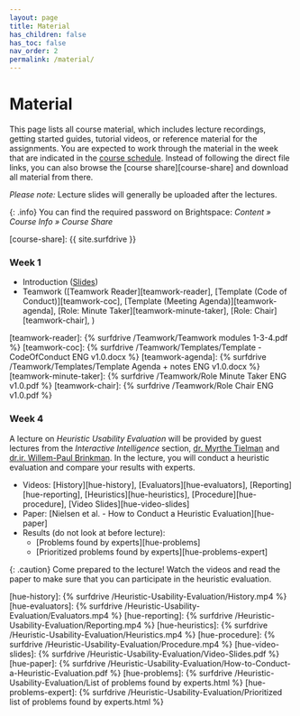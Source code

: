 ```yaml
---
layout: page
title: Material
has_children: false
has_toc: false
nav_order: 2
permalink: /material/
---
```


# Material

This page lists all course material, which includes lecture recordings, getting started guides, tutorial videos, or reference material for the assignments.
You are expected to work through the material in the week that are indicated in the [course schedule]({{site.baseurl}}/course_info/schedule/).
Instead of following the direct file links, you can also browse the [course share][course-share] and download all material from there.

*Please note:* Lecture slides will generally be uploaded after the lectures.

{: .info}
You can find the required password on Brightspace: *Content » Course Info » Course Share*



[course-share]: {{ site.surfdrive }}


### Week 1

- Introduction ([Slides][intro-slides])
- Teamwork
	([Teamwork Reader][teamwork-reader],
	[Template (Code of Conduct)][teamwork-coc],
	[Template (Meeting Agenda)][teamwork-agenda],
	[Role: Minute Taker][teamwork-minute-taker],
	[Role: Chair][teamwork-chair],
	)


[intro-slides]: TODO

[teamwork-reader]: {% surfdrive /Teamwork/Teamwork modules 1-3-4.pdf %}
[teamwork-coc]: {% surfdrive /Teamwork/Templates/Template - CodeOfConduct ENG v1.0.docx %}
[teamwork-agenda]: {% surfdrive /Teamwork/Templates/Template Agenda + notes ENG v1.0.docx %}
[teamwork-minute-taker]: {% surfdrive /Teamwork/Role Minute Taker ENG v1.0.pdf %}
[teamwork-chair]: {% surfdrive /Teamwork/Role Chair ENG v1.0.pdf %}

[recording-intro]: http://asd


### Week 4

A lecture on *Heuristic Usability Evaluation* will be provided by guest lectures from the *Interactive Intelligence* section, [dr. Myrthe Tielman](http://ii.tudelft.nl/~myrthe/) and [dr.ir. Willem-Paul Brinkman](https://ii.tudelft.nl/willem-paul/index.php/node/1).
In the lecture, you will conduct a heuristic evaluation and compare your results with experts.

- Videos: [History][hue-history], [Evaluators][hue-evaluators], [Reporting][hue-reporting], [Heuristics][hue-heuristics], [Procedure][hue-procedure], [Video Slides][hue-video-slides]
- Paper: [Nielsen et al. - How to Conduct a Heuristic Evaluation][hue-paper]
- Results (do not look at before lecture):
    - [Problems found by experts][hue-problems]
    - [Prioritized problems found by experts][hue-problems-expert]

{: .caution}
Come prepared to the lecture! Watch the videos and read the paper to make sure that you can participate in the heuristic evaluation.



[hue-history]: {% surfdrive /Heuristic-Usability-Evaluation/History.mp4 %}
[hue-evaluators]: {% surfdrive /Heuristic-Usability-Evaluation/Evaluators.mp4 %}
[hue-reporting]: {% surfdrive /Heuristic-Usability-Evaluation/Reporting.mp4 %}
[hue-heuristics]: {% surfdrive /Heuristic-Usability-Evaluation/Heuristics.mp4 %}
[hue-procedure]: {% surfdrive /Heuristic-Usability-Evaluation/Procedure.mp4 %}
[hue-video-slides]: {% surfdrive /Heuristic-Usability-Evaluation/Video-Slides.pdf %}
[hue-paper]: {% surfdrive /Heuristic-Usability-Evaluation/How-to-Conduct-a-Heuristic-Evaluation.pdf %}
[hue-problems]: {% surfdrive /Heuristic-Usability-Evaluation/List of problems found by experts.html %}
[hue-problems-expert]: {% surfdrive /Heuristic-Usability-Evaluation/Prioritized list of problems found by experts.html %}

